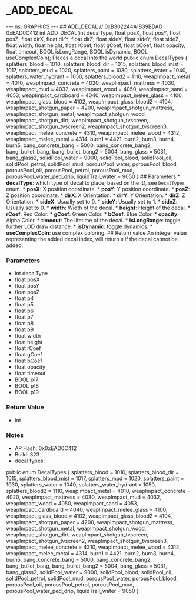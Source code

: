 # _ADD_DECAL

--- ns: GRAPHICS --- ## ADD_DECAL  // 0xB302244A1839BDAD 0xEAD0C412 int ADD_DECAL(int decalType, float posX, float posY, float posZ, float dirX, float dirY, float dirZ, float sideX, float sideY, float sideZ, float width, float height, float rCoef, float gCoef, float bCoef, float opacity, float timeout, BOOL isLongRange, BOOL isDynamic, BOOL useComplexColn);  Places a decal into the world  public enum DecalTypes { splatters_blood = 1010, splatters_blood_dir = 1015, splatters_blood_mist = 1017, splatters_mud = 1020, splatters_paint = 1030, splatters_water = 1040, splatters_water_hydrant = 1050, splatters_blood2 = 1110, weapImpact_metal = 4010, weapImpact_concrete = 4020, weapImpact_mattress = 4030, weapImpact_mud = 4032, weapImpact_wood = 4050, weapImpact_sand = 4053, weapImpact_cardboard = 4040, weapImpact_melee_glass = 4100, weapImpact_glass_blood = 4102, weapImpact_glass_blood2 = 4104, weapImpact_shotgun_paper = 4200, weapImpact_shotgun_mattress, weapImpact_shotgun_metal, weapImpact_shotgun_wood, weapImpact_shotgun_dirt, weapImpact_shotgun_tvscreen, weapImpact_shotgun_tvscreen2, weapImpact_shotgun_tvscreen3, weapImpact_melee_concrete = 4310, weapImpact_melee_wood = 4312, weapImpact_melee_metal = 4314, burn1 = 4421, burn2, burn3, burn4, burn5, bang_concrete_bang = 5000, bang_concrete_bang2, bang_bullet_bang, bang_bullet_bang2 = 5004, bang_glass = 5031, bang_glass2, solidPool_water = 9000, solidPool_blood, solidPool_oil, solidPool_petrol, solidPool_mud, porousPool_water, porousPool_blood, porousPool_oil, porousPool_petrol, porousPool_mud, porousPool_water_ped_drip, liquidTrail_water = 9050 }  ## Parameters * **decalType**: which type of decal to place, based on the ID, see `DecalTypes` enum. * **posX**: X position coordinate. * **posY**: Y position coordinate. * **posZ**: Z position coordinate. * **dirX**: X Orientation. * **dirY**: Y Orientation. * **dirZ**: Z Orientation. * **sideX**: Usually set to 0. * **sideY**: Usually set to 1. * **sideZ**: Usually set to 0. * **width**: Width of the decal. * **height**: Height of the decal. * **rCoef**: Red Color. * **gCoef**: Green Color. * **bCoef**: Blue Color. * **opacity**: Alpha Color. * **timeout**: The lifetime of the decal. * **isLongRange**: toggle further LOD draw distance. * **isDynamic**: toggle dynamics. * **useComplexColn**: use complex coloring.  ## Return value An integer value representing the added decal index, will return `0` if the decal cannot be added.

### Parameters
* int decalType
* float posX
* float posY
* float posZ
* float p4
* float p5
* float p6
* float p7
* float p8
* float p9
* float width
* float height
* float rCoef
* float gCoef
* float bCoef
* float opacity
* float timeout
* BOOL p17
* BOOL p18
* BOOL p19

### Return Value
* int

### Notes
* AP Hash: 0x0xEAD0C412
* Build: 323
* decal types:

public enum DecalTypes
{
    splatters_blood = 1010,
    splatters_blood_dir = 1015,
    splatters_blood_mist = 1017,
    splatters_mud = 1020,
    splatters_paint = 1030,
    splatters_water = 1040,
    splatters_water_hydrant = 1050,
    splatters_blood2 = 1110,
    weapImpact_metal = 4010,
    weapImpact_concrete = 4020,
    weapImpact_mattress = 4030,
    weapImpact_mud = 4032,
    weapImpact_wood = 4050,
    weapImpact_sand = 4053,
    weapImpact_cardboard = 4040,
    weapImpact_melee_glass = 4100,
    weapImpact_glass_blood = 4102,
    weapImpact_glass_blood2 = 4104,
    weapImpact_shotgun_paper = 4200,
    weapImpact_shotgun_mattress,
    weapImpact_shotgun_metal,
    weapImpact_shotgun_wood,
    weapImpact_shotgun_dirt,
    weapImpact_shotgun_tvscreen,
    weapImpact_shotgun_tvscreen2,
    weapImpact_shotgun_tvscreen3,
    weapImpact_melee_concrete = 4310,
    weapImpact_melee_wood = 4312,
    weapImpact_melee_metal = 4314,
    burn1 = 4421,
    burn2,
    burn3,
    burn4,
    burn5,
    bang_concrete_bang = 5000,
    bang_concrete_bang2,
    bang_bullet_bang,
    bang_bullet_bang2 = 5004,
    bang_glass = 5031,
    bang_glass2,
    solidPool_water = 9000,
    solidPool_blood,
    solidPool_oil,
    solidPool_petrol,
    solidPool_mud,
    porousPool_water,
    porousPool_blood,
    porousPool_oil,
    porousPool_petrol,
    porousPool_mud,
    porousPool_water_ped_drip,
    liquidTrail_water = 9050
}

